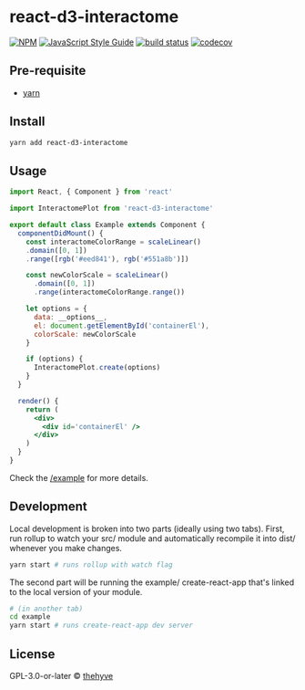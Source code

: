 # react-d3-interactome

>

[![NPM](https://img.shields.io/npm/v/react-d3-interactome.svg)](https://www.npmjs.com/package/react-d3-interactome)
[![JavaScript Style Guide](https://img.shields.io/badge/code_style-standard-brightgreen.svg)](https://standardjs.com)
[![build status](https://img.shields.io/travis/thehyve/react-d3-interactome/master.svg)](https://travis-ci.org/thehyve/react-d3-interactome)
[![codecov](https://img.shields.io/codecov/c/github/thehyve/react-d3-interactome.svg)](https://codecov.io/gh/thehyve/react-d3-interactome)

## Pre-requisite

- [yarn](https://yarnpkg.com/en/)

## Install

```bash
yarn add react-d3-interactome
```

## Usage

```jsx
import React, { Component } from 'react'

import InteractomePlot from 'react-d3-interactome'

export default class Example extends Component {
  componentDidMount() {
    const interactomeColorRange = scaleLinear()
    .domain([0, 1])
    .range([rgb('#eed841'), rgb('#551a8b')])

    const newColorScale = scaleLinear()
      .domain([0, 1])
      .range(interactomeColorRange.range())

    let options = {
      data: __options__,
      el: document.getElementById('containerEl'),
      colorScale: newColorScale
    }

    if (options) {
      InteractomePlot.create(options)
    }
  }

  render() {
    return (
      <div>
        <div id='containerEl' />
      </div>
    )
  }
}
```

Check the [/example](example) for more details.

## Development

Local development is broken into two parts (ideally using two tabs).
First, run rollup to watch your src/ module and automatically recompile it into dist/ whenever you make changes.

```bash
yarn start # runs rollup with watch flag
```

The second part will be running the example/ create-react-app that's linked to the local version of your module.

```bash
# (in another tab)
cd example
yarn start # runs create-react-app dev server
```

## License

GPL-3.0-or-later © [thehyve](https://github.com/thehyve)
